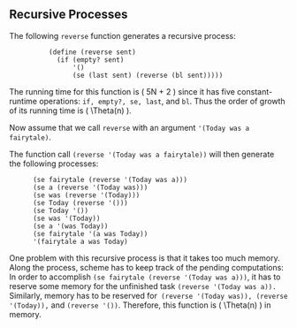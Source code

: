## Recursive Processes

The following `reverse` function generates a recursive process:

    
            
              (define (reverse sent)
                (if (empty? sent)
                    '()
                    (se (last sent) (reverse (bl sent)))))
            
          

The running time for this function is \( 5N + 2 \) since it has five constant-
runtime operations: `if, empty?, se, last`, and `bl`. Thus the order of growth
of its running time is \( \Theta(n) \).

Now assume that we call `reverse` with an argument `'(Today was a fairytale)`.

The function call `(reverse '(Today was a fairytale))` will then generate the
following processes:

    
    
          (se fairytale (reverse '(Today was a)))
          (se a (reverse '(Today was)))
          (se was (reverse '(Today)))
          (se Today (reverse '()))
          (se Today '())
          (se was '(Today))
          (se a '(was Today))
          (se fairytale '(a was Today))
          '(fairytale a was Today)

One problem with this recursive process is that it takes too much memory.
Along the process, scheme has to keep track of the pending computations: In
order to accomplish `(se fairytale (reverse '(Today was a)))`, it has to
reserve some memory for the unfinished task `(reverse '(Today was a)).
`Similarly, memory has to be reserved for` (reverse '(Today was)), (reverse
'(Today)),` and `(reverse '())`. Therefore, this function is \( \Theta(n) \)
in memory.

